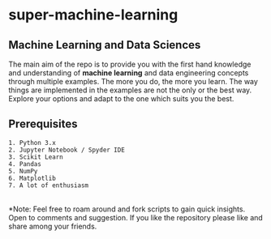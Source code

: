 # super-machine-learning

## <b>Machine Learning and Data Sciences </b>

The main aim of the repo is to provide you with the first hand knowledge and understanding of <b>machine learning</b> and data engineering concepts through multiple examples. The more you do, the more you learn. The way things are implemented in the examples are not the only or the best way. Explore your options and adapt to the one which suits you the best.

## Prerequisites
	1. Python 3.x
	2. Jupyter Notebook / Spyder IDE
	3. Scikit Learn
  	4. Pandas
  	5. NumPy
  	6. Matplotlib
  	7. A lot of enthusiasm

<br>
*Note: Feel free to roam around and fork scripts to gain quick insights. Open to comments and suggestion. If you like the repository please like and share among your friends.

